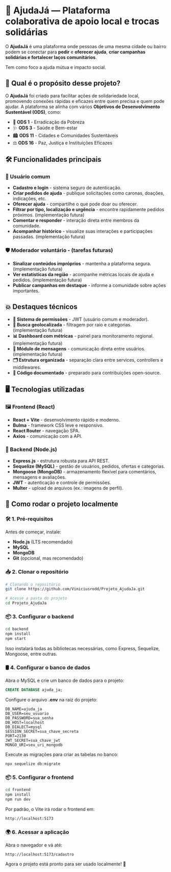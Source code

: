# 🤝 AjudaJá — Plataforma colaborativa de apoio local e trocas solidárias 

O **AjudaJá** é uma plataforma onde pessoas de uma mesma cidade ou bairro podem se conectar para **pedir** e **oferecer ajuda**, **criar campanhas solidárias e fortalecer laços comunitários**.

Tem como foco a ajuda mútua e impacto social.


## 🌟 Qual é o propósito desse projeto?

O **AjudaJá** foi criado para facilitar ações de solidariedade local, promovendo conexões rápidas e eficazes entre quem precisa e quem pode ajudar. A plataforma se alinha com vários **Objetivos de Desenvolvimento Sustentável (ODS)**, como:

- **🤝 ODS 1** - Erradicação da Pobreza
- 🩺 **ODS 3** - Saúde e Bem-estar
- 🏙️ **ODS 11** - Cidades e Comunidades Sustentáveis
- ⚖️ **ODS 16** - Paz, Justiça e Instituições Eficazes


## 🛠️ Funcionalidades principais

### 👤 Usuário comum

- **Cadastro e login** - sistema seguro de autenticação.
- **Criar pedidos de ajuda** - publique solicitações como caronas, doações, indicações, etc.
- **Oferecer ajuda** - compartilhe o que pode doar ou oferecer.
- **Filtrar por tipo, localização e urgência** - encontre rapidamente pedidos próximos. (implementação futura)
- **Comentar e responder** - interação direta entre membros da comunidade.
- **Acompanhar histórico** - visualize suas interações e participações passadas. (implementação futura)

### 🛡️ Moderador voluntário - (tarefas futuras)

- **Sinalizar conteúdos impróprios** - mantenha a plataforma segura. (implementação futura)
- **Ver estatísticas da região** - acompanhe métricas locais de ajuda e pedidos. (implementação futura)
- **Publicar campanhas em destaque** - informe a comunidade sobre ações importantes.


## 💥 Destaques técnicos

- **🔐 Sistema de permissões** - JWT (usuário comum e moderador).
- **📍 Busca geolocalizada** - filtragem por raio e categorias. (implementação futura)
- **📊 Dashboard com métricas** - painel para monitoramento regional. (implementação futura)
- **💬 Módulo de mensagens** - comunicação direta entre usuários. (implementação futura)
- **🗂️ Estrutura organizada** - separação clara entre services, controllers e middlewares.
- **📝 Código documentado** - preparado para contribuições open-source.


## 🖥️ Tecnologias utilizadas

### 🖼️ Frontend (React)
- **React + Vite** - desenvolvimento rápido e moderno.
- **Bulma** - framework CSS leve e responsivo.
- **React Router** - navegação SPA.
- **Axios** - comunicação com a API.

### 🔧 Backend (Node.js)
- **Express.js** - estrutura robusta para API REST. 
- **Sequelize (MySQL)** - gestão de usuários, pedidos, ofertas e categorias.
- **Mongoose (MongoDB)** - armazenamento flexível para comentários, mensagens e avaliações.
- **JWT** - autenticação e controle de permissões.
- **Multer** - upload de arquivos (ex.: imagens de perfil).


## 🚀 Como rodar o projeto localmente

### 🛠️ 1. Pré-requisitos

Antes de começar, instale:

- **Node.js** (LTS recomendado)
- **MySQL**
- **MongoDB**
- **Git** (opcional, mas recomendado)


### 📥 2. Clonar o repositório

```bash
# Clonando o repositório
git clone https://github.com/Viniciusrodd/Projeto_AjudaJa.git

# Acesse a pasta do projeto
cd Projeto_AjudaJa
```

### 📦 3. Configurar o backend

```bash
cd backend
npm install
npm start
```
Isso instalará todas as bibliotecas necessárias, como Express, Sequelize, Mongoose, entre outras.


### 🛢️ 4. Configurar o banco de dados

Abra o MySQL e crie um banco de dados para o projeto:

```sql
CREATE DATABASE ajuda_ja;
```

Configure o arquivo **.env** na raiz do projeto:

```env
DB_NAME=ajuda_ja
DB_USER=seu_usuario
DB_PASSWORD=sua_senha
DB_HOST=localhost
DB_DIALECT=mysql
SESSION_SECRET=sua_chave_secreta
PORT=2130
JWT_SECRET=sua_chave_jwt
MONGO_URI=seu_uri_mongodb
```

Execute as migrações para criar as tabelas no banco:

```bash
npx sequelize db:migrate
```

### 📦 5. Configurar o frontend

```bash
cd frontend
npm install
npm run dev
```

Por padrão, o Vite irá rodar o frontend em:

```bash
http://localhost:5173
```

### 🌍 6. Acessar a aplicação

Abra o navegador e vá até:

```
http://localhost:5173/cadastro
```

Agora o projeto está pronto para ser usado localmente! 🚀